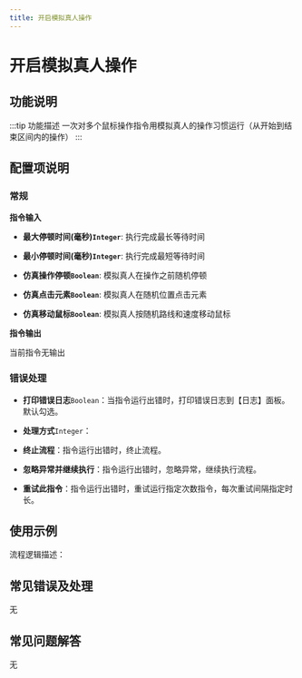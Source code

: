 ```yaml
---
title: 开启模拟真人操作
---
```


# 开启模拟真人操作

## 功能说明

:::tip 功能描述
一次对多个鼠标操作指令用模拟真人的操作习惯运行（从开始到结束区间内的操作）
:::

## 配置项说明

### 常规

**指令输入**

- **最大停顿时间(毫秒)`Integer`**: 执行完成最长等待时间

- **最小停顿时间(毫秒)`Integer`**: 执行完成最短等待时间

- **仿真操作停顿`Boolean`**: 模拟真人在操作之前随机停顿

- **仿真点击元素`Boolean`**: 模拟真人在随机位置点击元素

- **仿真移动鼠标`Boolean`**: 模拟真人按随机路线和速度移动鼠标


**指令输出**

当前指令无输出

### 错误处理

- **打印错误日志**`Boolean`：当指令运行出错时，打印错误日志到【日志】面板。默认勾选。

- **处理方式**`Integer`：

 - **终止流程**：指令运行出错时，终止流程。

 - **忽略异常并继续执行**：指令运行出错时，忽略异常，继续执行流程。

 - **重试此指令**：指令运行出错时，重试运行指定次数指令，每次重试间隔指定时长。

## 使用示例

流程逻辑描述：

## 常见错误及处理

无

## 常见问题解答

无

